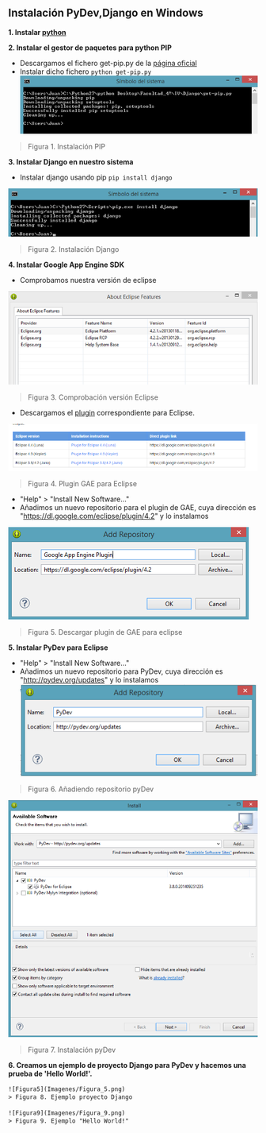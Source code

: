 Instalación PyDev,Django en Windows
-------------------------------------

**1. Instalar [python](https://www.python.org/downloads/)**

**2. Instalar el gestor de paquetes para python PIP**
   * Descargamos el fichero get-pip.py de la [página oficial](https://pip.pypa.io/en/latest/installing.html)
   * Instalar dicho fichero ```python get-pip.py```
   ![Figura1](Imagenes/Figura_1.png)

   > Figura 1. Instalación PIP

**3. Instalar Django en nuestro sistema**
   * Instalar django usando pip ```pip install django```

   ![Figura2](Imagenes/Figura_2.png)

   > Figura 2. Instalación Django

**4. Instalar Google App Engine SDK**
   * Comprobamos nuestra versión de eclipse 
   
   ![Figura6](Imagenes/Figura_6.png)	 
   > Figura 3. Comprobación versión Eclipse
   * Descargamos el [plugin](https://developers.google.com/eclipse/docs/getting_started) correspondiente para Eclipse.

   ![Figura7](Imagenes/Figura_7.png)	
   > Figura 4. Plugin GAE para Eclipse
   * "Help" > "Install New Software..."
   *  Añadimos un nuevo repositorio para el plugin de GAE, cuya dirección es "https://dl.google.com/eclipse/plugin/4.2" y lo instalamos
   
   ![Figura8](Imagenes/Figura_8.png)
   > Figura 5. Descargar plugin de GAE para eclipse


**5. Instalar PyDev para Eclipse**
   * "Help" > "Install New Software..."
   * Añadimos un nuevo repositorio para PyDev, cuya dirección es "http://pydev.org/updates" y lo instalamos
   ![Figura3](Imagenes/Figura_3.png)
   > Figura 6. Añadiendo repositorio pyDev

   ![Figura4](Imagenes/Figura_4.png)
   > Figura 7. Instalación pyDev


**6. Creamos un ejemplo de proyecto Django para PyDev y hacemos una prueba de 'Hello World!'.**


    ![Figura5](Imagenes/Figura_5.png)
    > Figura 8. Ejemplo proyecto Django
 
    ![Figura9](Imagenes/Figura_9.png)
    > Figura 9. Ejemplo "Hello World!"


